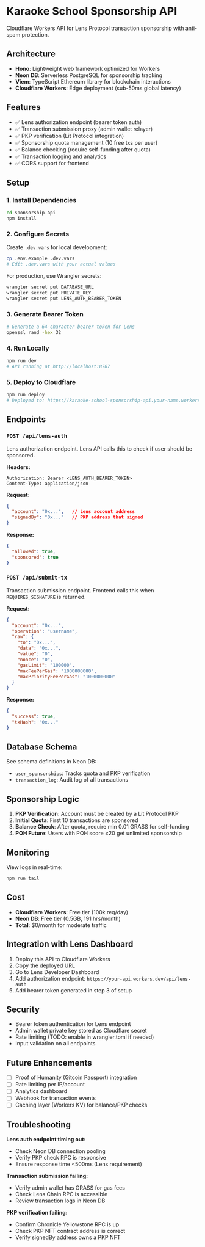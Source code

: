 # Karaoke School Sponsorship API

Cloudflare Workers API for Lens Protocol transaction sponsorship with anti-spam protection.

## Architecture

- **Hono**: Lightweight web framework optimized for Workers
- **Neon DB**: Serverless PostgreSQL for sponsorship tracking
- **Viem**: TypeScript Ethereum library for blockchain interactions
- **Cloudflare Workers**: Edge deployment (sub-50ms global latency)

## Features

- ✅ Lens authorization endpoint (bearer token auth)
- ✅ Transaction submission proxy (admin wallet relayer)
- ✅ PKP verification (Lit Protocol integration)
- ✅ Sponsorship quota management (10 free txs per user)
- ✅ Balance checking (require self-funding after quota)
- ✅ Transaction logging and analytics
- ✅ CORS support for frontend

## Setup

### 1. Install Dependencies

```bash
cd sponsorship-api
npm install
```

### 2. Configure Secrets

Create `.dev.vars` for local development:

```bash
cp .env.example .dev.vars
# Edit .dev.vars with your actual values
```

For production, use Wrangler secrets:

```bash
wrangler secret put DATABASE_URL
wrangler secret put PRIVATE_KEY
wrangler secret put LENS_AUTH_BEARER_TOKEN
```

### 3. Generate Bearer Token

```bash
# Generate a 64-character bearer token for Lens
openssl rand -hex 32
```

### 4. Run Locally

```bash
npm run dev
# API running at http://localhost:8787
```

### 5. Deploy to Cloudflare

```bash
npm run deploy
# Deployed to: https://karaoke-school-sponsorship-api.your-name.workers.dev
```

## Endpoints

### `POST /api/lens-auth`

Lens authorization endpoint. Lens API calls this to check if user should be sponsored.

**Headers:**
```
Authorization: Bearer <LENS_AUTH_BEARER_TOKEN>
Content-Type: application/json
```

**Request:**
```json
{
  "account": "0x...",   // Lens account address
  "signedBy": "0x..."   // PKP address that signed
}
```

**Response:**
```json
{
  "allowed": true,
  "sponsored": true
}
```

### `POST /api/submit-tx`

Transaction submission endpoint. Frontend calls this when `REQUIRES_SIGNATURE` is returned.

**Request:**
```json
{
  "account": "0x...",
  "operation": "username",
  "raw": {
    "to": "0x...",
    "data": "0x...",
    "value": "0",
    "nonce": "0",
    "gasLimit": "100000",
    "maxFeePerGas": "1000000000",
    "maxPriorityFeePerGas": "1000000000"
  }
}
```

**Response:**
```json
{
  "success": true,
  "txHash": "0x..."
}
```

## Database Schema

See schema definitions in Neon DB:
- `user_sponsorships`: Tracks quota and PKP verification
- `transaction_log`: Audit log of all transactions

## Sponsorship Logic

1. **PKP Verification**: Account must be created by a Lit Protocol PKP
2. **Initial Quota**: First 10 transactions are sponsored
3. **Balance Check**: After quota, require min 0.01 GRASS for self-funding
4. **POH Future**: Users with POH score ≥20 get unlimited sponsorship

## Monitoring

View logs in real-time:

```bash
npm run tail
```

## Cost

- **Cloudflare Workers**: Free tier (100k req/day)
- **Neon DB**: Free tier (0.5GB, 191 hrs/month)
- **Total**: $0/month for moderate traffic

## Integration with Lens Dashboard

1. Deploy this API to Cloudflare Workers
2. Copy the deployed URL
3. Go to Lens Developer Dashboard
4. Add authorization endpoint: `https://your-api.workers.dev/api/lens-auth`
5. Add bearer token generated in step 3 of setup

## Security

- Bearer token authentication for Lens endpoint
- Admin wallet private key stored as Cloudflare secret
- Rate limiting (TODO: enable in wrangler.toml if needed)
- Input validation on all endpoints

## Future Enhancements

- [ ] Proof of Humanity (Gitcoin Passport) integration
- [ ] Rate limiting per IP/account
- [ ] Analytics dashboard
- [ ] Webhook for transaction events
- [ ] Caching layer (Workers KV) for balance/PKP checks

## Troubleshooting

**Lens auth endpoint timing out:**
- Check Neon DB connection pooling
- Verify PKP check RPC is responsive
- Ensure response time <500ms (Lens requirement)

**Transaction submission failing:**
- Verify admin wallet has GRASS for gas fees
- Check Lens Chain RPC is accessible
- Review transaction logs in Neon DB

**PKP verification failing:**
- Confirm Chronicle Yellowstone RPC is up
- Check PKP NFT contract address is correct
- Verify signedBy address owns a PKP NFT
